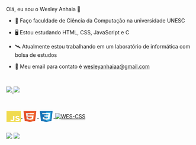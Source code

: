    Olá, eu sou o Wesley Anhaia 👋
   
   
- 🏫 Faço faculdade de Ciência da Computação na universidade UNESC

- 🖥️ Estou estudando HTML, CSS, JavaScript e C

- 🛰️ Atualmente estou trabalhando em um laboratório de informática com bolsa de estudos

- 📧 Meu email para contato é wesleyanhaiaa@gmail.com

##

<br>


<div align="left">
<a href="https://github.com/wesleyanhaia">
<img height="170em" src="https://github-readme-stats.vercel.app/api?username=wesleyanhaia&show_icons=true&theme=radical&include_all_commits=true&count_private=true"/>
<img height="170rem" src="https://github-readme-stats.vercel.app/api/top-langs/?username=wesleyanhaia&layout=compact&langs_count=7&theme=radical"/>

  ##

<div style="display: inline_block"><br>
  <img align="center" alt="WES-Js" height="30" width="40" src="https://raw.githubusercontent.com/devicons/devicon/master/icons/javascript/javascript-plain.svg">
  <img align="center" alt="WES-HTML" height="30" width="40" src="https://raw.githubusercontent.com/devicons/devicon/master/icons/html5/html5-original.svg">
  <img align="center" alt="WES-CSS" height="30" width="40" src="https://raw.githubusercontent.com/devicons/devicon/master/icons/css3/css3-original.svg">
  <img align="center" alt="WES-CSS" height="30" width="40" src="https://cdn.jsdelivr.net/gh/devicons/devicon/icons/c/c-original.svg" />
</div>
  
  ##
 
<div> 
  <a href="https://instagram.com/wesleyanhaia" target="_blank"><img src="https://img.shields.io/badge/-Instagram-%23E4405F?style=for-the-badge&logo=instagram&logoColor=white" target="_blank"></a>
  <a href = "mailto:wesleyanhaiaa@gmail.com"><img src="https://img.shields.io/badge/-Gmail-%23333?style=for-the-badge&logo=gmail&logoColor=white" target="_blank"></a>
</div>


  
